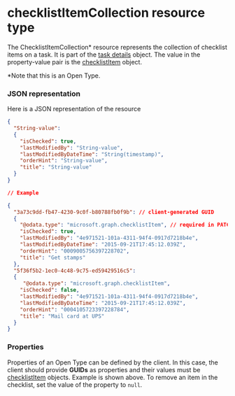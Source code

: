 # checklistItemCollection resource type

The ChecklistItemCollection* resource represents the collection of checklist items on a task. It is part of the [task details](taskdetails.md) object. The value in the property-value pair is the [checklistItem](checklistitem.md) object.

*Note that this is an Open Type.

### JSON representation

Here is a JSON representation of the resource

<!-- {
  "blockType": "resource",
  "optionalProperties": [

  ],
  "@odata.type": "microsoft.graph.checklistitemcollection"
}-->

```json
{
  "String-value":
  {
    "isChecked": true,
    "lastModifiedBy": "String-value",
    "lastModifiedByDateTime": "String(timestamp)",
    "orderHint": "String-value",
    "title": "String-value"
  }
}
```
```json
// Example

{
  "3a73c9dd-fb47-4230-9c0f-b80788fb0f9b": // client-generated GUID
  {
    "@odata.type": "microsoft.graph.checklistItem", // required in PATCH requests to edit the checklist on a task
    "isChecked": true,
    "lastModifiedBy": "4e971521-101a-4311-94f4-0917d7218b4e",
    "lastModifiedByDateTime": "2015-09-21T17:45:12.039Z",
    "orderHint": "0009005756397228702",
    "title": "Get stamps"
  },
  "5f36f5b2-1ec0-4c48-9c75-ed59429516c5":
  {
     "@odata.type": "microsoft.graph.checklistItem",
    "isChecked": false,
    "lastModifiedBy": "4e971521-101a-4311-94f4-0917d7218b4e",
    "lastModifiedByDateTime": "2015-09-21T17:45:12.039Z",
    "orderHint": "0004105723397228784",
    "title": "Mail card at UPS"
  }
}

```
### Properties
Properties of an Open Type can be defined by the client. In this case, the client should provide **GUIDs** as properties and their values must be [checklistItem](checklistitem.md) objects. Example is shown above. To remove an item in the checklist, set the value of the property to `null`.

<!-- uuid: 8fcb5dbc-d5aa-4681-8e31-b001d5168d79
2015-10-25 14:57:30 UTC -->
<!-- {
  "type": "#page.annotation",
  "description": "checklistItemCollection resource",
  "keywords": "",
  "section": "documentation",
  "tocPath": ""
}-->